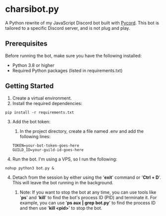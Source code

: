 # charsibot.py
A Python rewrite of my JavaScript Discord bot built with [Pycord](https://pycord.dev/). This bot is tailored to a specific Discord server, and is not plug and play.

## Prerequisites
Before running the bot, make sure you have the following installed:
- Python 3.8 or higher
- Required Python packages (listed in requirements.txt)

## Getting Started
1. Create a virtual environment.
2. Install the required dependencies:

`` pip install -r requirements.txt ``

3. Add the bot token:
    1. In the project directory, create a file named .env and add the following lines:

    ``TOKEN=your-bot-token-goes-here``  
    ``GUILD_ID=your-guild-id-goes-here``

3. Run the bot. I'm using a VPS, so I run the following:

`` nohup python3 bot.py & ``

4. Detach from the session by either using the '**exit**' command or '**Ctrl + D**'. This will leave the bot running in the background.

    1. Note: If you want to stop the bot at any time, you can use tools like '**ps**' and '**kill**' to find the bot's process ID (PID) and terminate it. For example, you can use '**ps aux | grep bot.py**' to find the process ID and then use '**kill \<pid>**' to stop the bot.